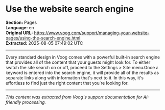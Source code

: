 # Use the website search engine

**Section:** Pages  
**Language:** en  
**Original URL:** https://www.voog.com/support/managing-your-website-pages/using-the-search-engine.html  
**Extracted:** 2025-08-05 07:49:02 UTC

---

Every standard design in Voog comes with a powerful built-in search engine that provides all of the content that your guests might look for.
To either switch the site search on or off, proceed to the Settings > Site menu.Once a keyword is entered into the search engine, it will provide all of the results as separate links along with information that's next to it. In this way, it's effortless to find just the right content that you're looking for.

---

*This content was extracted from Voog's support documentation for AI-friendly processing.*
